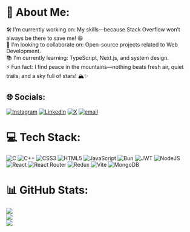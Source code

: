 # 💫 About Me:
🛠️ I'm currently working on: My skills—because Stack Overflow won’t always be there to save me! 😆<br>🤝 I'm looking to collaborate on: Open-source projects related to Web Development.<br>📚 I'm currently learning: TypeScript, Next.js, and system design.<br>⚡ Fun fact: I find peace in the mountains—nothing beats fresh air, quiet trails, and a sky full of stars! 🏔️✨<br>


## 🌐 Socials:
[![Instagram](https://img.shields.io/badge/Instagram-%23E4405F.svg?logo=Instagram&logoColor=white)](https://instagram.com/prikshitsharma_07) [![LinkedIn](https://img.shields.io/badge/LinkedIn-%230077B5.svg?logo=linkedin&logoColor=white)](https://linkedin.com/in/prikshitsharma) [![X](https://img.shields.io/badge/X-black.svg?logo=X&logoColor=white)](https://x.com/priksihtcodes) [![email](https://img.shields.io/badge/Email-D14836?logo=gmail&logoColor=white)](mailto:prikshitcodes@gmail.com) 

# 💻 Tech Stack:
![C](https://img.shields.io/badge/c-%2300599C.svg?style=for-the-badge&logo=c&logoColor=white) ![C++](https://img.shields.io/badge/c++-%2300599C.svg?style=for-the-badge&logo=c%2B%2B&logoColor=white) ![CSS3](https://img.shields.io/badge/css3-%231572B6.svg?style=for-the-badge&logo=css3&logoColor=white) ![HTML5](https://img.shields.io/badge/html5-%23E34F26.svg?style=for-the-badge&logo=html5&logoColor=white) ![JavaScript](https://img.shields.io/badge/javascript-%23323330.svg?style=for-the-badge&logo=javascript&logoColor=%23F7DF1E) ![Bun](https://img.shields.io/badge/Bun-%23000000.svg?style=for-the-badge&logo=bun&logoColor=white) ![JWT](https://img.shields.io/badge/JWT-black?style=for-the-badge&logo=JSON%20web%20tokens) ![NodeJS](https://img.shields.io/badge/node.js-6DA55F?style=for-the-badge&logo=node.js&logoColor=white) ![React](https://img.shields.io/badge/react-%2320232a.svg?style=for-the-badge&logo=react&logoColor=%2361DAFB) ![React Router](https://img.shields.io/badge/React_Router-CA4245?style=for-the-badge&logo=react-router&logoColor=white) ![Redux](https://img.shields.io/badge/redux-%23593d88.svg?style=for-the-badge&logo=redux&logoColor=white) ![Vite](https://img.shields.io/badge/vite-%23646CFF.svg?style=for-the-badge&logo=vite&logoColor=white) ![MongoDB](https://img.shields.io/badge/MongoDB-%234ea94b.svg?style=for-the-badge&logo=mongodb&logoColor=white)
# 📊 GitHub Stats:
![](https://github-readme-stats.vercel.app/api?username=prikshitcodes&theme=dark&hide_border=false&include_all_commits=false&count_private=false)<br/>
![](https://nirzak-streak-stats.vercel.app/?user=prikshitcodes&theme=dark&hide_border=false)<br/>
![](https://github-readme-stats.vercel.app/api/top-langs/?username=prikshitcodes&theme=dark&hide_border=false&include_all_commits=false&count_private=false&layout=compact)

<!-- Proudly created with GPRM ( https://gprm.itsvg.in ) -->
